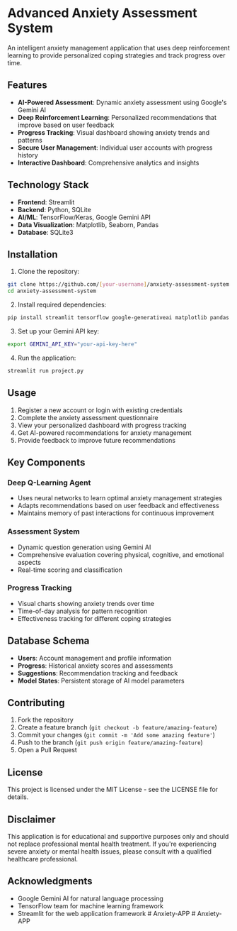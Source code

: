 # Advanced Anxiety Assessment System

An intelligent anxiety management application that uses deep reinforcement learning to provide personalized coping strategies and track progress over time.

## Features

- **AI-Powered Assessment**: Dynamic anxiety assessment using Google's Gemini AI
- **Deep Reinforcement Learning**: Personalized recommendations that improve based on user feedback
- **Progress Tracking**: Visual dashboard showing anxiety trends and patterns
- **Secure User Management**: Individual user accounts with progress history
- **Interactive Dashboard**: Comprehensive analytics and insights

## Technology Stack

- **Frontend**: Streamlit
- **Backend**: Python, SQLite
- **AI/ML**: TensorFlow/Keras, Google Gemini API
- **Data Visualization**: Matplotlib, Seaborn, Pandas
- **Database**: SQLite3

## Installation

1. Clone the repository:
```bash
git clone https://github.com/[your-username]/anxiety-assessment-system.git
cd anxiety-assessment-system
```

2. Install required dependencies:
```bash
pip install streamlit tensorflow google-generativeai matplotlib pandas seaborn numpy
```

3. Set up your Gemini API key:
```bash
export GEMINI_API_KEY="your-api-key-here"
```

4. Run the application:
```bash
streamlit run project.py
```

## Usage

1. Register a new account or login with existing credentials
2. Complete the anxiety assessment questionnaire
3. View your personalized dashboard with progress tracking
4. Get AI-powered recommendations for anxiety management
5. Provide feedback to improve future recommendations

## Key Components

### Deep Q-Learning Agent
- Uses neural networks to learn optimal anxiety management strategies
- Adapts recommendations based on user feedback and effectiveness
- Maintains memory of past interactions for continuous improvement

### Assessment System
- Dynamic question generation using Gemini AI
- Comprehensive evaluation covering physical, cognitive, and emotional aspects
- Real-time scoring and classification

### Progress Tracking
- Visual charts showing anxiety trends over time
- Time-of-day analysis for pattern recognition
- Effectiveness tracking for different coping strategies

## Database Schema

- **Users**: Account management and profile information
- **Progress**: Historical anxiety scores and assessments
- **Suggestions**: Recommendation tracking and feedback
- **Model States**: Persistent storage of AI model parameters

## Contributing

1. Fork the repository
2. Create a feature branch (`git checkout -b feature/amazing-feature`)
3. Commit your changes (`git commit -m 'Add some amazing feature'`)
4. Push to the branch (`git push origin feature/amazing-feature`)
5. Open a Pull Request

## License

This project is licensed under the MIT License - see the LICENSE file for details.

## Disclaimer

This application is for educational and supportive purposes only and should not replace professional mental health treatment. If you're experiencing severe anxiety or mental health issues, please consult with a qualified healthcare professional.

## Acknowledgments

- Google Gemini AI for natural language processing
- TensorFlow team for machine learning framework
- Streamlit for the web application framework
#   A n x i e t y - A P P  
 #   A n x i e t y - A P P  
 